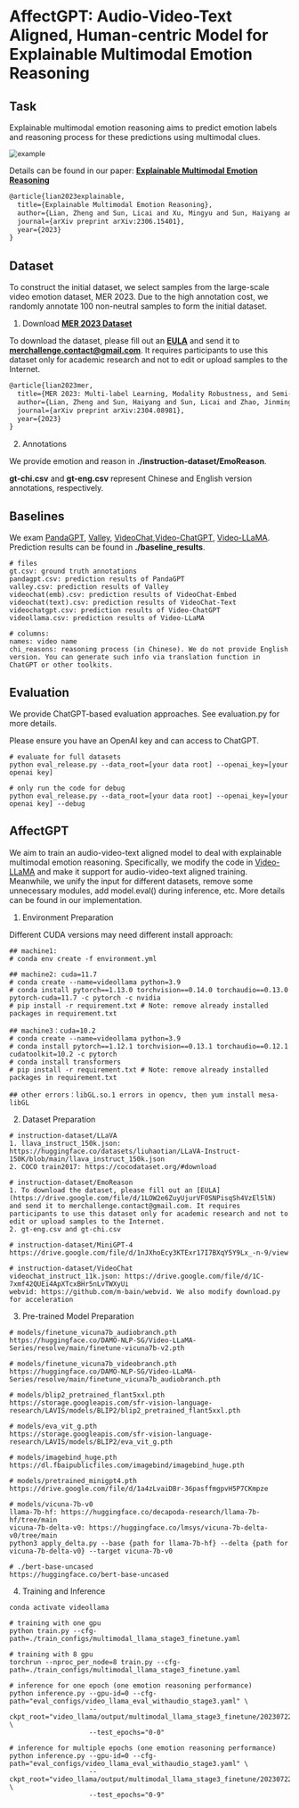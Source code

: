 # AffectGPT: Audio-Video-Text Aligned, Human-centric Model for Explainable Multimodal Emotion Reasoning



## Task

Explainable multimodal emotion reasoning aims to predict emotion labels and reasoning process for these predictions using multimodal clues.

<img src="image/example.png" alt="example" style="zoom:90%;" />



Details can be found in our paper: [**Explainable Multimodal Emotion Reasoning**](https://arxiv.org/pdf/2306.15401.pdf)

```tex
@article{lian2023explainable,
  title={Explainable Multimodal Emotion Reasoning},
  author={Lian, Zheng and Sun, Licai and Xu, Mingyu and Sun, Haiyang and Xu, Ke and Wen, Zhuofan and Chen, Shun and Liu, Bin and Tao, Jianhua},
  journal={arXiv preprint arXiv:2306.15401},
  year={2023}
}
```



## Dataset

To construct the initial dataset, we select samples from the large-scale video emotion dataset, MER 2023. Due to the high annotation cost, we randomly annotate 100 non-neutral samples to form the initial dataset.

1. Download [**MER 2023 Dataset**](https://arxiv.org/pdf/2304.08981.pdf)

To download the dataset, please fill out an [**EULA**](https://drive.google.com/file/d/1LOW2e6ZuyUjurVF0SNPisqSh4VzEl5lN) and send it to **merchallenge.contact@gmail.com**. It requires participants to use this dataset only for academic research and not to edit or upload samples to the Internet.

```tex
@article{lian2023mer,
  title={MER 2023: Multi-label Learning, Modality Robustness, and Semi-Supervised Learning},
  author={Lian, Zheng and Sun, Haiyang and Sun, Licai and Zhao, Jinming and Liu, Ye and Liu, Bin and Yi, Jiangyan and Wang, Meng and Cambria, Erik and Zhao, Guoying and others},
  journal={arXiv preprint arXiv:2304.08981},
  year={2023}
}
```



2. Annotations

We provide emotion and reason in **./instruction-dataset/EmoReason**.

**gt-chi.csv** and **gt-eng.csv** represent Chinese and English version annotations, respectively.



## Baselines

We exam [PandaGPT](https://github.com/yxuansu/PandaGPT), [Valley](https://github.com/RupertLuo/Valley), [VideoChat](https://github.com/OpenGVLab/Ask-Anything),[Video-ChatGPT](https://github.com/mbzuai-oryx/Video-ChatGPT), [Video-LLaMA](https://github.com/DAMO-NLP-SG/Video-LLaMA). Prediction results can be found in **./baseline_results**.

```
# files
gt.csv: ground truth annotations
pandagpt.csv: prediction results of PandaGPT
valley.csv: prediction results of Valley
videochat(emb).csv: prediction results of VideoChat-Embed
videochat(text).csv: prediction results of VideoChat-Text
videochatgpt.csv: prediction results of Video-ChatGPT
videollama.csv: prediction results of Video-LLaMA

# columns:
names: video name
chi_reasons: reasoning process (in Chinese). We do not provide English version. You can generate such info via translation function in ChatGPT or other toolkits.
```



## Evaluation

We provide ChatGPT-based evaluation approaches. See evaluation.py for more details.

Please ensure you have an OpenAI key and can access to ChatGPT.

```
# evaluate for full datasets
python eval_release.py --data_root=[your data root] --openai_key=[your openai key]

# only run the code for debug
python eval_release.py --data_root=[your data root] --openai_key=[your openai key] --debug
```



## AffectGPT

We aim to train an audio-video-text aligned model  to deal with explainable multimodal emotion reasoning. Specifically, we modify the code in [Video-LLaMA](https://github.com/DAMO-NLP-SG/Video-LLaMA) and make it support for audio-video-text aligned training. Meanwhile, we unify the input for different datasets, remove some unnecessary modules, add model.eval() during inference, etc. More details can be found in our implementation.

1. Environment Preparation

Different CUDA versions may need different install approach:

```none
## machine1: 
# conda env create -f environment.yml

## machine2: cuda=11.7
# conda create --name=videollama python=3.9
# conda install pytorch==1.13.0 torchvision==0.14.0 torchaudio==0.13.0 pytorch-cuda=11.7 -c pytorch -c nvidia
# pip install -r requirement.txt # Note: remove already installed packages in requirement.txt

## machine3：cuda=10.2
# conda create --name=videollama python=3.9
# conda install pytorch==1.12.1 torchvision==0.13.1 torchaudio==0.12.1 cudatoolkit=10.2 -c pytorch
# conda install transformers
# pip install -r requirement.txt # Note: remove already installed packages in requirement.txt

## other errors：libGL.so.1 errors in opencv, then yum install mesa-libGL
```



2. Dataset Preparation

```
# instruction-dataset/LLaVA
1. llava_instruct_150k.json: https://huggingface.co/datasets/liuhaotian/LLaVA-Instruct-150K/blob/main/llava_instruct_150k.json
2. COCO train2017: https://cocodataset.org/#download

# instruction-dataset/EmoReason
1. To download the dataset, please fill out an [EULA](https://drive.google.com/file/d/1LOW2e6ZuyUjurVF0SNPisqSh4VzEl5lN) and send it to merchallenge.contact@gmail.com. It requires participants to use this dataset only for academic research and not to edit or upload samples to the Internet.
2. gt-eng.csv and gt-chi.csv

# instruction-dataset/MiniGPT-4
https://drive.google.com/file/d/1nJXhoEcy3KTExr17I7BXqY5Y9Lx_-n-9/view

# instruction-dataset/VideoChat
videochat_instruct_11k.json: https://drive.google.com/file/d/1C-7xmf42QUEi4ApXTcxBHr5nLvTWXyUi
webvid: https://github.com/m-bain/webvid. We also modify download.py for acceleration
```



3. Pre-trained Model Preparation

```
# models/finetune_vicuna7b_audiobranch.pth
https://huggingface.co/DAMO-NLP-SG/Video-LLaMA-Series/resolve/main/finetune-vicuna7b-v2.pth

# models/finetune_vicuna7b_videobranch.pth
https://huggingface.co/DAMO-NLP-SG/Video-LLaMA-Series/resolve/main/finetune_vicuna7b_audiobranch.pth

# models/blip2_pretrained_flant5xxl.pth
https://storage.googleapis.com/sfr-vision-language-research/LAVIS/models/BLIP2/blip2_pretrained_flant5xxl.pth

# models/eva_vit_g.pth
https://storage.googleapis.com/sfr-vision-language-research/LAVIS/models/BLIP2/eva_vit_g.pth

# models/imagebind_huge.pth
https://dl.fbaipublicfiles.com/imagebind/imagebind_huge.pth

# models/pretrained_minigpt4.pth
https://drive.google.com/file/d/1a4zLvaiDBr-36pasffmgpvH5P7CKmpze

# models/vicuna-7b-v0
llama-7b-hf: https://huggingface.co/decapoda-research/llama-7b-hf/tree/main
vicuna-7b-delta-v0: https://huggingface.co/lmsys/vicuna-7b-delta-v0/tree/main
python3 apply_delta.py --base {path for llama-7b-hf} --delta {path for vicuna-7b-delta-v0} --target vicuna-7b-v0

# ./bert-base-uncased
https://huggingface.co/bert-base-uncased
```



4. Training and Inference

```
conda activate videollama

# training with one gpu
python train.py --cfg-path=./train_configs/multimodal_llama_stage3_finetune.yaml

# training with 8 gpu
torchrun --nproc_per_node=8 train.py --cfg-path=./train_configs/multimodal_llama_stage3_finetune.yaml

# inference for one epoch (one emotion reasoning performance)
python inference.py --gpu-id=0 --cfg-path="eval_configs/video_llama_eval_withaudio_stage3.yaml" \
					--ckpt_root="video_llama/output/multimodal_llama_stage3_finetune/20230722155059_100_1000_1000" \
					--test_epochs="0-0"

# inference for multiple epochs (one emotion reasoning performance)
python inference.py --gpu-id=0 --cfg-path="eval_configs/video_llama_eval_withaudio_stage3.yaml" \
					--ckpt_root="video_llama/output/multimodal_llama_stage3_finetune/20230722155059_100_1000_1000" \
					--test_epochs="0-9"
```

